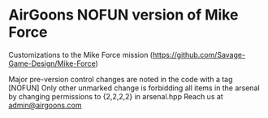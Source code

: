 # AirGoons NOFUN version of Mike Force
Customizations to the Mike Force mission (https://github.com/Savage-Game-Design/Mike-Force)

Major pre-version control changes are noted in the code with a tag [NOFUN]
Only other unmarked change is forbidding all items in the arsenal by changing permissions to {2,2,2,2} in arsenal.hpp
Reach us at admin@airgoons.com